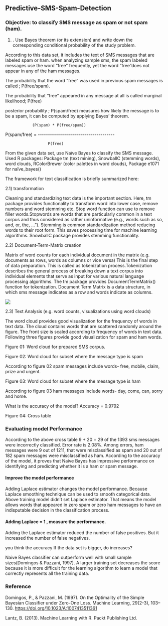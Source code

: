 ## Predictive-SMS-Spam-Detection
### Objective:  to classify SMS message as spam or not spam (ham).

01) . Use Bayes theorem (or its extension) and write down the corresponding conditional probability of the study problem.

According to this data set, it includes the text of SMS messages that are labeled spam or ham. when analyzing sample sms, the spam labeled messages use the word “free” frequently, yet the word “free”does not appear in any of the ham messages.

The probability that the word “free” was used in previous spam messages is called ; 
P(free/spam).

The probability that “free” appeared in any message at all is called marginal likelihood; 
P(free)

posterior probability ; P(spam/free)  measures how likely the message is to be a spam, it can be computed  by applying Bayes’ theorem. 

                (P(spam) * P(free/spam))
P(spam/free) = --------------------------------------
                       
                       P(free)


From the given data set, use Naïve Bayes to classify the SMS message.
Used R packages: 
Package tm (text mining), SnowballC (stemming words), word clouds, RColorBrewer (color palettes in word clouds), Package e1071 for naïve_bayes()

The framework for text classification is briefly summarized here:

2.1) transformation


Cleaning and standardizing text data is  the important section. Here, tm package provides functionality to transform word into lower case, remove numbers and word stemming etc. Stop word function can use to remove filler words.Stopwords are words that are particularly common in a text corpus and thus considered as rather uninformative (e.g., words such as so, and, or, the, …”).  Stemming is common standardization method reducing words to their root form. This saves processing time for machine learning algorithms. SnowballC package provides stemming functionality. 


2.2) Document-Term-Matrix creation

Matrix of word counts for each individual document in the matrix (e.g. documents as rows, words as columns or vice versa)
This is the  final step of data preparation. This is called as tokenization process.Tokenization describes the general process of breaking down a text corpus into individual elements that serve as input for various natural language processing algorithms. The tm package provides DocumentTermMatrix() function for tokenization. Document Term Matrix is a data structure, in which sms message indicates as a row and words indicate as columns. 

![](images/image01.png)

2.3) Text Analysis (e.g. word counts, visualizations using word clouds)

The word cloud provides good visualization for the frequency of words in text data. The cloud contains words that are scattered randomly around the figure. The front size  is scaled according to frequency of words in text data. Following three figures provide good visualization for spam and ham words.  


Figure 01: Word cloud for prepared SMS corpus.

Figure 02: Word cloud for subset where the message type is spam

According to figure 02 spam messages include words- free, mobile, claim, prize and urgent. 


Figure 03: Word cloud for subset where the message type is ham

According to figure 03 ham messages include words- day, come, can, sorry and home. 


What is the accuracy of the model? Accuracy = 0.9792



Figure 04: Cross table 


### Evaluating model Performance

According to the above cross table 9 + 20 = 29 of the 1393 sms messages were incorrectly classified. Error rate is 2.08%. Among errors,  ham messages were 9 out of 1211,  that were misclassified as spam and 20 out of 182 spam messages were misclassified as ham. According to  the accuracy of the model, it  proves that Naive Bayes has impressive performance on identifying and predicting whether it is a ham or spam message.

#### Improve the model performance

Adding Laplace estimator changes the model performance. Because Laplace smoothing technique can  be used to smooth categorical data. Above training model didn’t set Laplace estimator. That means the model allows words that appeared in zero spam or zero ham messages to have an indisputable decision in the classification process. 

#### Adding Laplace = 1 , measure the performance. 
 

Adding the Laplace estimator reduced the number of false positives. But it increased the number of false negatives. 

you think the accuracy If the data set is bigger, do increases? 
 
Naive Bayes classifier can outperform well with small sample sizes(Domingos & Pazzani, 1997). A larger training set decreases the score because it is more difficult for the learning algorithm to learn a model that correctly represents all the training data. 

 
### Reference

Domingos, P., & Pazzani, M. (1997). On the Optimality of the Simple Bayesian Classifier under Zero-One Loss. Machine Learning, 29(2-3), 103–130. https://doi.org/10.1023/A:1007413511361

Lantz, B. (2013). Machine Learning with R. Packt Publishing Ltd.

